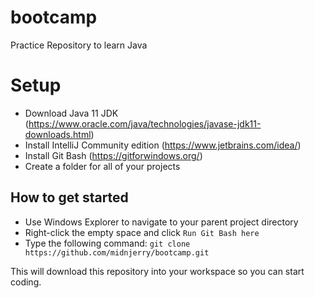 # bootcamp
Practice Repository to learn Java

# Setup

* Download Java 11 JDK (https://www.oracle.com/java/technologies/javase-jdk11-downloads.html)
*	Install IntelliJ Community edition (https://www.jetbrains.com/idea/)
*	Install Git Bash (https://gitforwindows.org/)
*	Create a folder for all of your projects


## How to get started

* Use Windows Explorer to navigate to your parent project directory
* Right-click the empty space and click `Run Git Bash here`
* Type the following command: `git clone https://github.com/midnjerry/bootcamp.git`

This will download this repository into your workspace so you can start coding.
